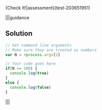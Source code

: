 {Check It!|assessment}(test-203651951)

|||guidance
## Solution
```javascript
// Get command line arguments
// Make sure they are treated as numbers
var N = +process.argv[2]

// Your code goes here
if(N >= 100) {
  console.log(true)
}
else {
  console.log(false)
}
```
|||